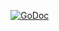 [![GoDoc](https://godoc.org/github.com/davidhinkes/missingg?status.png)](https://godoc.org/github.com/davidhinkes/missingg)
